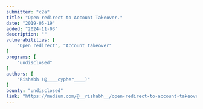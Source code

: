 ```yaml
---
submitter: "c2a"
title: "Open-redirect to Account Takeover."
date: "2019-05-19"
added: "2024-11-03"
description: ""
vulnerabilities: [
    "Open redirect", "Account takeover"
]
programs: [
    "undisclosed"
]
authors: [
    "Rishabh (@____cypher____)"
]
bounty: "undisclosed"
link: "https://medium.com/@__rishabh__/open-redirect-to-account-takeover-e939006a9f24"
---
```




